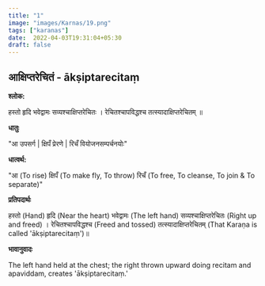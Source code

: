 ```yaml
---
title: "1"
image: "images/Karnas/19.png"
tags: ["karanas"]
date:  2022-04-03T19:31:04+05:30
draft: false
---
```


## आक्षिप्तरेचितं - ākṣiptarecitaṃ

**श्लोक:**



हस्तो हृदि भवेद्वामः सव्यश्चाक्षिप्तरेचितः । रेचितश्चापविद्धश्च तत्स्यादाक्षिप्तरेचितम् ॥

**धातुः**



"आ उपसर्ग​ |
क्षिपँ प्रेरणे |
रिचँ वियोजनसम्पर्चनयोः"

**धात्वर्थ:**



"आ (To rise)
क्षिपँ (To make fly, To throw)
रिचँ (To free, To cleanse, To join & To separate)"

**प्रतिपदार्थः**


हस्तो (Hand) हृदि (Near the heart) भवेद्वामः (The left hand) सव्यश्चाक्षिप्तरेचितः (Right up and freed) । रेचितश्चापविद्धश्च (Freed and tossed) तत्स्यादाक्षिप्तरेचितम् (That Karaṇa is called 'ākṣiptarecitaṃ')॥


**भावानुवादः**


The left hand held at the chest; the right thrown upward doing recitam and apaviddam, creates 'ākṣiptarecitaṃ.'  
